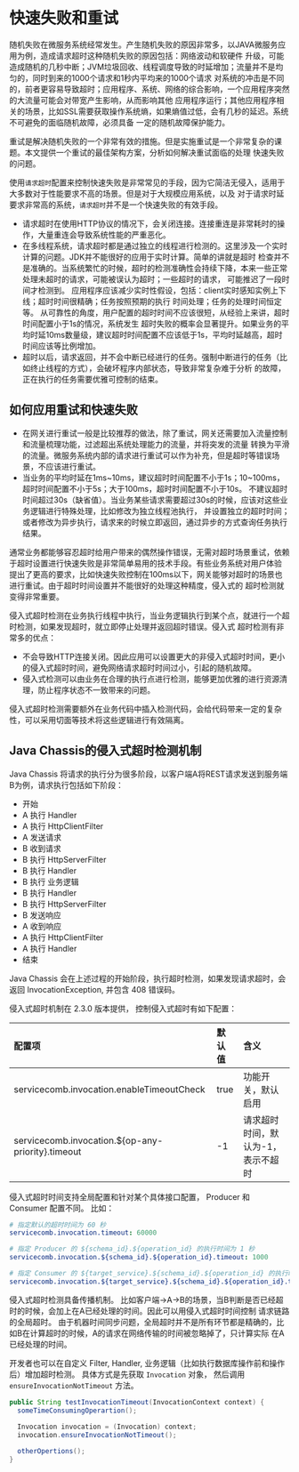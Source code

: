 # 快速失败和重试

随机失败在微服务系统经常发生。产生随机失败的原因非常多，以JAVA微服务应用为例，造成请求超时这种随机失败的原因包括：网络波动和软硬件
升级，可能造成随机的几秒中断；JVM垃圾回收、线程调度导致的时延增加；流量并不是均匀的，同时到来的1000个请求和1秒内平均来的1000个请求
对系统的冲击是不同的，前者更容易导致超时；应用程序、系统、网络的综合影响，一个应用程序突然的大流量可能会对带宽产生影响，从而影响其他
应用程序运行；其他应用程序相关的场景，比如SSL需要获取操作系统熵，如果熵值过低，会有几秒的延迟。系统不可避免的面临随机故障，必须具备
一定的随机故障保护能力。

重试是解决随机失败的一个非常有效的措施。但是实施重试是一个非常复杂的课题。本文提供一个重试的最佳架构方案，分析如何解决重试面临的处理
快速失败的问题。 

使用`请求超时`配置来控制快速失败是非常常见的手段，因为它简洁无侵入，适用于大多数对于性能要求不高的场景。但是对于大规模应用系统，以及
对于请求时延要求非常高的系统，`请求超时`并不是一个快速失败的有效手段。

* 请求超时在使用HTTP协议的情况下，会关闭连接。连接重连是非常耗时的操作，大量重连会导致系统性能的严重恶化。
* 在多线程系统，请求超时都是通过独立的线程进行检测的。这里涉及一个实时计算的问题。JDK并不能很好的应用于实时计算。简单的讲就是超时
  检查并不是准确的。当系统繁忙的时候，超时的检测准确性会持续下降，本来一些正常处理未超时的请求，可能被误认为超时；一些超时的请求，
  可能推迟了一段时间才检测到。 应用程序应该减少实时性假设，包括：client实时感知实例上下线；超时时间很精确；任务按照预期的执行
  时间处理；任务的处理时间恒定等。 从可靠性的角度，用户配置的超时时间不应该很短，从经验上来讲，超时时间配置小于1s的情况，系统发生
  超时失败的概率会显著提升。如果业务的平均时延10ms数量级，建议超时时间配置不应该低于1s，平均时延越高，超时时间应该等比例增加。
* 超时以后，请求返回，并不会中断已经进行的任务。强制中断进行的任务（比如终止线程的方式），会破坏程序内部状态，导致非常复杂难于分析
  的故障，正在执行的任务需要优雅可控制的结束。

## 如何应用重试和快速失败

* 在网关进行重试一般是比较推荐的做法，除了重试，网关还需要加入流量控制和流量梳理功能，过滤超出系统处理能力的流量，并将突发的流量
  转换为平滑的流量。微服务系统内部的请求进行重试可以作为补充，但是超时等错误场景，不应该进行重试。
* 当业务的平均时延在1ms~10ms，建议超时时间配置不小于1s；10~100ms，超时时间配置不小于5s；大于100ms，超时时间配置不小于10s。
  不建议超时时间超过30s（缺省值）。当业务某些请求需要超过30s的时候，应该对这些业务逻辑进行特殊处理，比如修改为独立线程池执行，
  并设置独立的超时时间；或者修改为异步执行，请求来的时候立即返回，通过异步的方式查询任务执行结果。

通常业务都能够容忍超时给用户带来的偶然操作错误，无需对超时场景重试，依赖于超时设置进行快速失败是非常简单易用的技术手段。有些业务系统对用户体验
提出了更高的要求，比如快速失败控制在100ms以下，网关能够对超时的场景也进行重试。由于超时时间设置并不能很好的处理这种精度，侵入式的
超时检测就变得非常重要。

侵入式超时检测在业务执行线程中执行，当业务逻辑执行到某个点，就进行一个超时检测，如果发现超时，就立即停止处理并返回超时错误。侵入式
超时检测有非常多的优点：

* 不会导致HTTP连接关闭。因此应用可以设置更大的非侵入式超时时间，更小的侵入式超时时间，避免网络请求超时时间过小，引起的随机故障。
* 侵入式检测可以由业务在合理的执行点进行检测，能够更加优雅的进行资源清理，防止程序状态不一致带来的问题。

侵入式超时检测需要额外在业务代码中插入检测代码，会给代码带来一定的复杂性，可以采用切面等技术将这些逻辑进行有效隔离。


## Java Chassis的侵入式超时检测机制

Java Chassis 将请求的执行分为很多阶段，以客户端A将REST请求发送到服务端B为例，请求执行包括如下阶段：

* 开始
* A 执行 Handler
* A 执行 HttpClientFilter
* A 发送请求
* B 收到请求
* B 执行 HttpServerFilter
* B 执行 Handler
* B 执行 业务逻辑
* B 执行 Handler
* B 执行 HttpServerFilter
* B 发送响应
* A 收到响应
* A 执行 HttpClientFilter
* A 执行 Handler
* 结束

Java Chassis 会在上述过程的开始阶段，执行超时检测，如果发现请求超时，会返回 InvocationException, 并包含 408 错误码。

侵入式超时机制在 2.3.0 版本提供， 控制侵入式超时有如下配置：

| 配置项 | 默认值 | 含义 |
| :--- | :--- | :--- |
| servicecomb.invocation.enableTimeoutCheck                | true | 功能开关，默认启用 |
| servicecomb.invocation.${op-any-priority}.timeout        | -1   | 请求超时时间，默认为-1，表示不超时 |

侵入式超时时间支持全局配置和针对某个具体接口配置， Producer 和 Consumer 配置不同。 比如：

```yaml
# 指定默认的超时时间为 60 秒
servicecomb.invocation.timeout: 60000 

# 指定 Producer 的 ${schema_id}.${operation_id} 的执行时间为 1 秒
servicecomb.invocation.${schema_id}.${operation_id}.timeout: 1000 

# 指定 Consumer 的 ${target_service}.${schema_id}.${operation_id} 的执行时间为 1 秒
servicecomb.invocation.${target_service}.${schema_id}.${operation_id}.timeout: 1000 
```

侵入式超时检测具备传播机制。 比如客户端->A->B的场景，当B判断是否已经超时的时候，会加上在A已经处理的时间。因此可以用侵入式超时时间控制
请求链路的全局超时。 由于机器时间同步问题，全局超时并不是所有环节都是精确的，比如B在计算超时的时候，A的请求在网络传输的时间被忽略掉了，只计算实际
在A已经处理的时间。

开发者也可以在自定义 Filter, Handler, 业务逻辑（比如执行数据库操作前和操作后）增加超时检测。 具体方式是先获取 `Invocation` 对象， 然后调用
`ensureInvocationNotTimeout` 方法。

```java
public String testInvocationTimeout(InvocationContext context) {
  someTimeConsumingOperartion();
  
  Invocation invocation = (Invocation) context;
  invocation.ensureInvocationNotTimeout();

  otherOpertions();
}
```
 




  
  